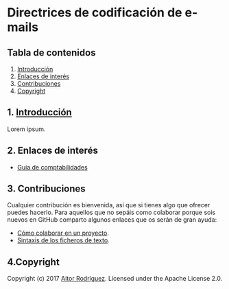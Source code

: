 # Directrices de codificación de e-mails

## Tabla de contenidos

1. [Introducción](#introduccion)
2. [Enlaces de interés](#enlacesinteres)
3. [Contribuciones](#contribuciones)
4. [Copyright](#copyright)

## 1. [Introducción](#introduccion)

Lorem ipsum.


<a name="enlacesinteres"></a>
## 2. Enlaces de interés

- [Guía de comptabilidades](https://www.campaignmonitor.com/css)


<a name="contribuciones"></a>
## 3. Contribuciones

Cualquier contribución es bienvenida, así que si tienes algo que ofrecer puedes hacerlo. Para aquellos que no sepáis como colaborar porque sois nuevos en GitHub comparto algunos enlaces que os serán de gran ayuda:

- [Cómo colaborar en un proyecto](https://gist.github.com/BCasal/026e4c7f5c71418485c1).
- [Sintaxis de los ficheros de texto](https://help.github.com/articles/basic-writing-and-formatting-syntax/).


<a name="copyright"></a>
## 4.Copyright

Copyright (c) 2017 [Aitor Rodríguez](http://www.frontendfactory.es). Licensed under the Apache License 2.0.
